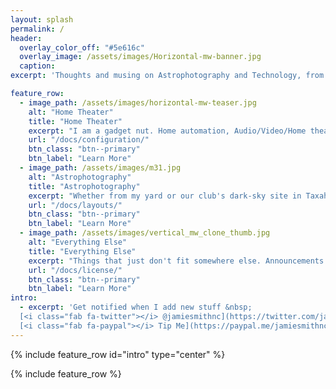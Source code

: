 ```yaml
---
layout: splash
permalink: /
header:
  overlay_color_off: "#5e616c"
  overlay_image: /assets/images/Horizontal-mw-banner.jpg
  caption:
excerpt: 'Thoughts and musing on Astrophotography and Technology, from a gadget-loving father of girls<br /> **WARNING**: nothing works yet'

feature_row:
  - image_path: /assets/images/horizontal-mw-teaser.jpg
    alt: "Home Theater"
    title: "Home Theater"
    excerpt: "I am a gadget nut. Home automation, Audio/Video/Home theater, console gaming.  Pocket protector not included."
    url: "/docs/configuration/"
    btn_class: "btn--primary"
    btn_label: "Learn More"
  - image_path: /assets/images/m31.jpg
    alt: "Astrophotography"
    title: "Astrophotography"
    excerpt: "Whether from my yard or our club's dark-sky site in Taxahaw, SC, here's where they go.  I'll get better."
    url: "/docs/layouts/"
    btn_class: "btn--primary"
    btn_label: "Learn More"
  - image_path: /assets/images/vertical_mw_clone_thumb.jpg
    alt: "Everything Else"
    title: "Everything Else"
    excerpt: "Things that just don't fit somewhere else. Announcements for new docs, woodworking, etc."
    url: "/docs/license/"
    btn_class: "btn--primary"
    btn_label: "Learn More"
intro:
  - excerpt: 'Get notified when I add new stuff &nbsp; 
  [<i class="fab fa-twitter"></i> @jamiesmithnc](https://twitter.com/jamiesmithnc){: .btn .btn--twitter} 
  [<i class="fab fa-paypal"></i> Tip Me](https://paypal.me/jamiesmithnc){: .btn .btn--primary}'
---
```


{% include feature_row id="intro" type="center" %}

{% include feature_row %}

